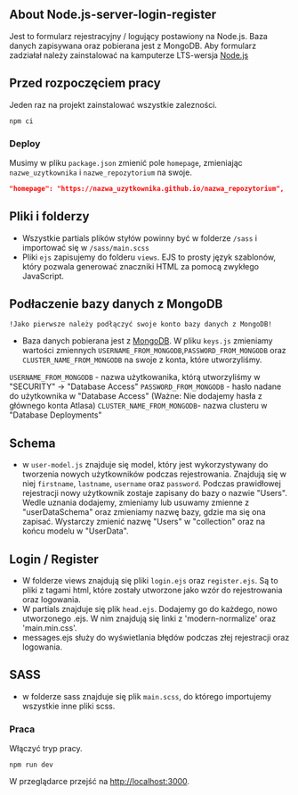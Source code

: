 ## About Node.js-server-login-register

Jest to formularz rejestracyjny / logujący postawiony na Node.js. Baza danych zapisywana oraz pobierana jest z MongoDB.
Aby formularz zadziałał należy zainstalować na kamputerze LTS-wersja [Node.js](https://nodejs.org/en/)

## Przed rozpoczęciem pracy

Jeden raz na projekt zainstalować wszystkie zalezności.

```shell
npm ci
```

### Deploy

Musimy w pliku `package.json` zmienić pole `homepage`, zmieniając `nazwe_uzytkownika` i `nazwe_repozytorium` na swoje.

```json
"homepage": "https://nazwa_uzytkownika.github.io/nazwa_repozytorium",
```

## Pliki i folderzy

- Wszystkie partials plików styłów powinny być w folderze `/sass` i importować się w
  `/sass/main.scss`
- Pliki `ejs` zapisujemy do folderu `views`. EJS to prosty język szablonów, który pozwala generować znaczniki HTML za pomocą zwykłego JavaScript.

## Podłaczenie bazy danych z MongoDB

`!Jako pierwsze należy podłączyć swoje konto bazy danych z MongoDB!`

- Baza danych pobierana jest z [MongoDB](https://account.mongodb.com). W pliku `keys.js` zmieniamy wartości zmiennych `USERNAME_FROM_MONGODB`,`PASSWORD_FROM_MONGODB` oraz `CLUSTER_NAME_FROM_MONGODB` na swoje z konta, które utworzyliśmy.

`USERNAME_FROM_MONGODB` - nazwa użytkowanika, którą utworzyliśmy w "SECURITY" -> "Database Access"
`PASSWORD_FROM_MONGODB` - hasło nadane do użytkownika w "Database Access" (Ważne: Nie dodajemy hasła z głównego konta Atlasa)
`CLUSTER_NAME_FROM_MONGODB`- nazwa clusteru w "Database Deployments"

## Schema

- w `user-model.js` znajduje się model, który jest wykorzystywany do tworzenia nowych użytkowników podczas rejestrowania. Znajdują się w niej `firstname`, `lastname`, `username` oraz `password`. Podczas prawidłowej rejestracji nowy użytkownik zostaje zapisany do bazy o nazwie "Users".
  Wedle uznania dodajemy, zmieniamy lub usuwamy zmienne z "userDataSchema" oraz zmieniamy nazwę bazy, gdzie ma się ona zapisać. Wystarczy zmienić nazwę "Users" w "collection" oraz na końcu modelu w "UserData".

## Login / Register

- W folderze views znajdują się pliki `login.ejs` oraz `register.ejs`. Są to pliki z tagami html, które zostały utworzone jako wzór do rejestrowania oraz logowania.
- W partials znajduje się plik `head.ejs`. Dodajemy go do każdego, nowo utworzonego .ejs. W nim znajdują się linki z 'modern-normalize' oraz 'main.min.css'.
- messages.ejs służy do wyświetlania błędów podczas złej rejestracji oraz logowania.

## SASS

- w folderze sass znajduje się plik `main.scss`, do którego importujemy wszystkie inne pliki scss.

### Praca

Włączyć tryp pracy.

```shell
npm run dev
```

W przeglądarce przejść na [http://localhost:3000](http://localhost:3000).

